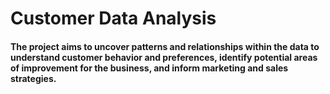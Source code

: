 # Customer Data Analysis

#### The project aims to uncover patterns and relationships within the data to understand customer behavior and preferences, identify potential areas of improvement for the business, and inform marketing and sales strategies.
